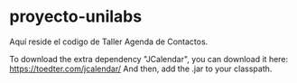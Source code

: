 # proyecto-unilabs
Aquí reside el codigo de Taller Agenda de Contactos.

To download the extra dependency "JCalendar", you can download it here:
https://toedter.com/jcalendar/
And then, add the .jar to your classpath.
